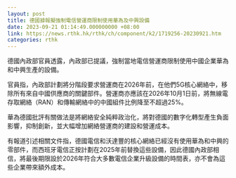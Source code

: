 ```yaml
---
layout: post
title: 德國據報擬強制電信營運商限制使用華為及中興設備
date: 2023-09-21 01:14:49.000000000 +08:00
link: https://news.rthk.hk/rthk/ch/component/k2/1719256-20230921.htm
categories: rthk
---
```


德國內政部官員透露，內政部已提議，強制當地電信營運商限制使用中國企業華為和中興生產的設備。

官員指，內政部計劃將分階段要求營運商在2026年前，在他們5G核心網絡中，移除所有來自中國供應商的關鍵部件。營運商亦應該在2026年10月1日前，將無線電存取網絡（RAN）和傳輸網絡中的中國組件比例降至不超過25%。

華為德國批評有關做法是將網絡安全純粹政治化，將對德國的數字化轉型產生負面影響，抑制創新，並大幅增加網絡營運商的建設和營運成本。

有報道引述相關文件指，德國電信和沃達豐的核心網絡已經沒有使用華為和中興的零部件，而西班牙電信正按計劃在2025年前替換這些設備，因此德國內政部相信，將最後期限設於2026年符合大多數電信企業升級設備的時間表，亦不會為這些企業帶來額外成本。
